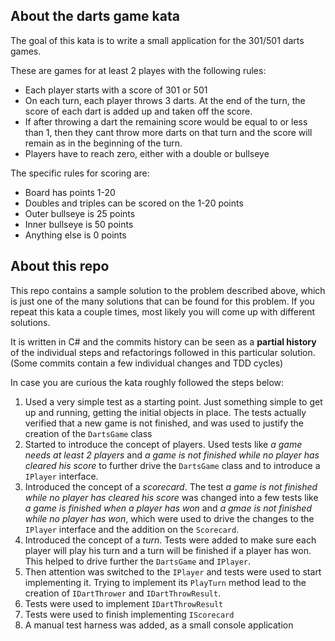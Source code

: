 ## About the darts game kata

The goal of this kata is to write a small application for the 301/501 darts games.

These are games for at least 2 playes with the following rules:
- Each player starts with a score of 301 or 501
- On each turn, each player throws 3 darts. At the end of the turn, the score of each dart is added up and taken off the score.
- If after throwing a dart the remaining score would be equal to or less than 1, then they cant throw more darts on that turn and the score will remain as in the beginning of the turn.
- Players have to reach zero, either with a double or bullseye

The specific rules for scoring are:
- Board has points 1-20
- Doubles and triples can be scored on the 1-20 points
- Outer bullseye is 25 points
- Inner bullseye is 50 points
- Anything else is 0 points

## About this repo

This repo contains a sample solution to the problem described above, which is just one of the many solutions that can be found for this problem. If you repeat this kata a couple times, most likely you will come up with different solutions.

It is written in C# and the commits history can be seen as a **partial history** of the individual steps and refactorings followed in this particular solution. (Some commits contain a few individual changes and TDD cycles)

In case you are curious the kata roughly followed the steps below:

1. Used a very simple test as a starting point. Just something simple to get up and running, getting the initial objects in place. The tests actually verified that a new game is not finished, and was used to justify the creation of the `DartsGame` class
2. Started to introduce the concept of players. Used tests like _a game needs at least 2 players_ and _a game is not finished while no player has cleared his score_ to further drive the `DartsGame` class and to introduce a `IPlayer` interface.
3. Introduced the concept of a _scorecard_. The test _a game is not finished while no player has cleared his score_ was changed into a few tests like _a game is finished when a player has won_ and _a gmae is not finished while no player has won_, which were used to drive the changes to the `IPlayer` interface and the addition on the `Scorecard`.
4. Introduced the concept of a _turn_. Tests were added to make sure each player will play his turn and a turn will be finished if a player has won. This helped to drive further the `DartsGame` and `IPlayer`.
5. Then attention was switched to the `IPlayer` and tests were used to start implementing it. Trying to implement its `PlayTurn` method lead to the creation of `IDartThrower` and `IDartThrowResult`.
6. Tests were used to implement `IDartThrowResult`
7. Tests were used to finish implementing `IScorecard`
8. A manual test harness was added, as a small console application
